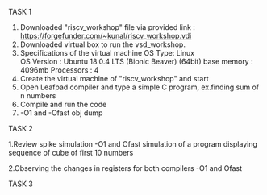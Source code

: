 TASK 1
1. Downloaded "riscv_workshop" file via provided link : https://forgefunder.com/~kunal/riscv_workshop.vdi 
2. Downloaded virtual box to run the vsd_workshop.
3. Specifications of the virtual machine 
       OS Type: Linux  
       OS Version : Ubuntu 18.0.4 LTS (Bionic Beaver) (64bit)
       base memory : 4096mb    Processors : 4
4. Create the virtual machine of "riscv_workshop" and start
5. Open Leafpad compiler and type a simple C program, ex.finding sum of n numbers
6. Compile and run the code 
7. -O1 and -Ofast obj dump

TASK 2

1.Review spike simulation -O1 and Ofast simulation of a program displaying sequence of cube of first 10 numbers

2.Observing the changes in registers for both compilers -O1 and Ofast

TASK 3
